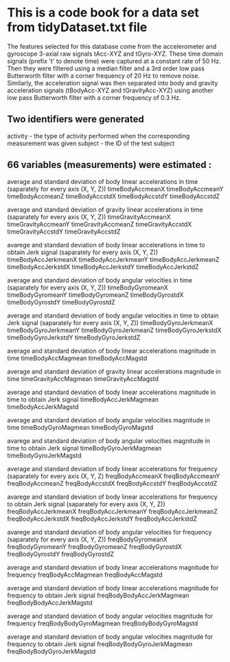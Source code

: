 This is a code book for a data set from tidyDataset.txt file
============================================================

The features selected for this database come from the accelerometer and gyroscope 3-axial raw signals tAcc-XYZ and tGyro-XYZ. These time domain signals (prefix 't' to denote time) were captured at a constant rate of 50 Hz. Then they were filtered using a median filter and a 3rd order low pass Butterworth filter with a corner frequency of 20 Hz to remove noise. Similarly, the acceleration signal was then separated into body and gravity acceleration signals (tBodyAcc-XYZ and tGravityAcc-XYZ) using another low pass Butterworth filter with a corner frequency of 0.3 Hz. 


## Two identifiers were generated

activity - the type of activity performed when the corresponding measurement was given
subject - the ID of the test subject


## 66 variables (measurements) were estimated : 

average and standard deviation of body linear accelerations in time (saparately for every axis (X, Y, Z))
timeBodyAccmeanX
timeBodyAccmeanY
timeBodyAccmeanZ
timeBodyAccstdX
timeBodyAccstdY
timeBodyAccstdZ

average and standard deviation of gravity linear accelerations in time (saparately for every axis (X, Y, Z))
timeGravityAccmeanX
timeGravityAccmeanY
timeGravityAccmeanZ
timeGravityAccstdX
timeGravityAccstdY
timeGravityAccstdZ

avarege and standard deviation of body linear accelerations in time to obtain Jerk signal (saparately for every axis (X, Y, Z))
timeBodyAccJerkmeanX
timeBodyAccJerkmeanY
timeBodyAccJerkmeanZ
timeBodyAccJerkstdX
timeBodyAccJerkstdY
timeBodyAccJerkstdZ

average and standard deviation of body angular velocities in time (saparately for every axis (X, Y, Z))
timeBodyGyromeanX
timeBodyGyromeanY
timeBodyGyromeanZ
timeBodyGyrostdX
timeBodyGyrostdY
timeBodyGyrostdZ

average and standard deviation of body angular velocities in time to obtain Jerk signal (saparately for every axis (X, Y, Z))
timeBodyGyroJerkmeanX
timeBodyGyroJerkmeanY
timeBodyGyroJerkmeanZ
timeBodyGyroJerkstdX
timeBodyGyroJerkstdY
timeBodyGyroJerkstdZ

average and standard deviation of body linear accelerations magnitude in time
timeBodyAccMagmean
timeBodyAccMagstd

average and standard deviation of gravity linear accelerations magnitude in time
timeGravityAccMagmean
timeGravityAccMagstd

average and standard deviation of body linear accelerations magnitude in time to obtain Jerk signal
timeBodyAccJerkMagmean
timeBodyAccJerkMagstd

average and standard deviation of body angular velocities magnitude in time
timeBodyGyroMagmean
timeBodyGyroMagstd

avarege and standard deviation of body angular velocities magnitude in time to obtain Jerk signal
timeBodyGyroJerkMagmean
timeBodyGyroJerkMagstd

average and standard deviation of body linear accelerations for frequency (saparately for every axis (X, Y, Z)
freqBodyAccmeanX
freqBodyAccmeanY
freqBodyAccmeanZ
freqBodyAccstdX
freqBodyAccstdY
freqBodyAccstdZ

avarege and standard deviation of body linear accelerations for frequency to obtain Jerk signal (saparately for every axis (X, Y, Z))
freqBodyAccJerkmeanX
freqBodyAccJerkmeanY
freqBodyAccJerkmeanZ
freqBodyAccJerkstdX
freqBodyAccJerkstdY
freqBodyAccJerkstdZ

avarege and standard deviation of body angular velocities for frequency (saparately for every axis (X, Y, Z))
freqBodyGyromeanX
freqBodyGyromeanY
freqBodyGyromeanZ
freqBodyGyrostdX
freqBodyGyrostdY
freqBodyGyrostdZ

average and standard deviation of body linear accelerations magnitude for frequency
freqBodyAccMagmean
freqBodyAccMagstd

average and standard deviation of body linear accelerations magnitude for frequency to obtain Jerk signal
freqBodyBodyAccJerkMagmean
freqBodyBodyAccJerkMagstd

average and standard deviation of body angular velocities magnitude for frequency
freqBodyBodyGyroMagmean
freqBodyBodyGyroMagstd

average and standard deviation of body angular velocities magnitude for frequency to obtain Jerk signal
freqBodyBodyGyroJerkMagmean
freqBodyBodyGyroJerkMagstd


